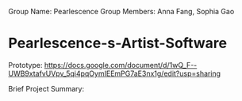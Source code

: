 Group Name: Pearlescence
Group Members: Anna Fang, Sophia Gao

# Pearlescence-s-Artist-Software

Prototype: https://docs.google.com/document/d/1wQ_F--UWB9xtafvUVpv_5qi4pqOymIEEmPG7aE3nx1g/edit?usp=sharing

Brief Project Summary:
